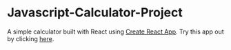 # Javascript-Calculator-Project
A simple calculator built with React using [Create React App](https://facebook.github.io/create-react-app/). 
Try this app out by clicking [here](http://willjw3.github.io/Javascript-Calculator-Project).
